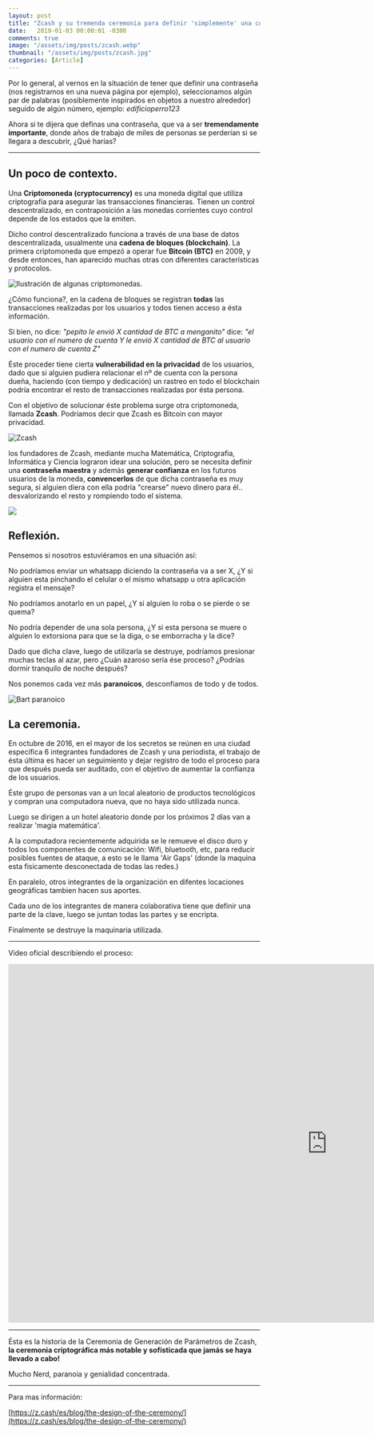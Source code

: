 ```yaml
---
layout: post
title: "Zcash y su tremenda ceremonia para definir 'simplemente' una contraseña"
date:   2019-01-03 00:00:01 -0300
comments: true
image: "/assets/img/posts/zcash.webp"
thumbnail: "/assets/img/posts/zcash.jpg"
categories: [Article]
---
```


Por lo general, al vernos en la situación de tener que definir una contraseña (nos registramos en una nueva página por ejemplo), seleccionamos algún par de palabras (posiblemente inspirados en objetos a nuestro alrededor) seguido de algún número, ejemplo: *edificioperro123*

Ahora si te dijera que definas una contraseña, que va a ser **tremendamente importante**, donde años de trabajo de miles de personas se perderían si se llegara a descubrir, ¿Qué harías?

---

## Un poco de contexto.

Una **Criptomoneda (cryptocurrency)** es una moneda digital que utiliza criptografía para asegurar las transacciones financieras. Tienen un control descentralizado, en contraposición a las monedas corrientes cuyo control depende de los estados que la emiten.

Dicho control descentralizado funciona a través de una base de datos descentralizada, usualmente una **cadena de bloques (blockchain)**. La primera criptomoneda que empezó a operar fue **Bitcoin (BTC)** en 2009​, y desde entonces, han aparecido muchas otras con diferentes características y protocolos.

![Ilustración de algunas criptomonedas.](https://tecnobits.xyz/wp-content/uploads/2018/04/Las-mejores-criptomonedas-para-invertir-en-2018-tecnobits.jpg)

¿Cómo funciona?, en la cadena de bloques se registran **todas** las transacciones realizadas por los usuarios y todos tienen acceso a ésta información.

Si bien, no dice: *"pepito le envió X cantidad de BTC a menganito"* dice: *"el usuario con el numero de cuenta Y le envió X cantidad de BTC al usuario con el numero de cuenta Z"*

Éste proceder tiene cierta **vulnerabilidad en la privacidad** de los usuarios, dado que si alguien pudiera relacionar el nº de cuenta con la persona dueña, haciendo (con tiempo y dedicación) un rastreo en todo el blockchain podría encontrar el resto de transacciones realizadas por ésta persona.

Con el objetivo de solucionar éste problema surge otra criptomoneda, llamada **Zcash**. Podríamos decir que Zcash es Bitcoin con mayor privacidad.

![Zcash](https://mundotokens.com/wp-content/uploads/2018/01/zcash-criptomoneda.png)

los fundadores de Zcash, mediante mucha Matemática, Criptografia, Informática y Ciencia lograron idear una solución, pero se necesita definir una **contraseña maestra** y además **generar confianza** en los futuros usuarios de la moneda, **convencerlos** de que dicha contraseña es muy segura, si alguien diera con ella podría "crearse" nuevo dinero para él.. desvalorizando el resto y rompiendo todo el sistema.

![](https://cadenaser00.epimg.net/ser/imagenes/2015/02/10/ciencia/1423559364_488220_1423564899_noticia_normal.webp)

## Reflexión.

Pensemos si nosotros estuviéramos en una situación así:

No podríamos enviar un whatsapp diciendo la contraseña va a ser X, ¿Y si alguien esta pinchando el celular o el mismo whatsapp u otra aplicación registra el mensaje?

No podríamos anotarlo en un papel, ¿Y si alguien lo roba o se pierde o se quema?

No podría depender de una sola persona, ¿Y si esta persona se muere o alguien lo extorsiona para que se la diga, o se emborracha y la dice?

Dado que dicha clave, luego de utilizarla se destruye, podríamos presionar muchas teclas al azar, pero ¿Cuán azaroso sería ése proceso? ¿Podrías dormir tranquilo de noche después?

Nos ponemos cada vez más **paranoicos**, desconfiamos de todo y de todos.

![Bart paranoico]({{"/assets/img/elements_in_posts/bart_paranoico.webp"}})

## La ceremonia.

En octubre de 2016, en el mayor de los secretos se reúnen en una ciudad específica 6 integrantes fundadores de Zcash y una periodista, el trabajo de ésta última es hacer un seguimiento y dejar registro de todo el proceso para que después pueda ser auditado, con el objetivo de aumentar la confianza de los usuarios.

Éste grupo de personas van a un local aleatorio de productos tecnológicos y compran una computadora nueva, que no haya sido utilizada nunca.

Luego se dirigen a un hotel aleatorio donde por los próximos 2 días van a realizar 'magia matemática'.

A la computadora recientemente adquirida se le remueve el disco duro y todos los componentes de comunicación: Wifi, bluetooth, etc, para reducir posibles fuentes de ataque, a esto se le llama 'Air Gaps' (donde la maquina esta fisicamente desconectada de todas las redes.)

En paralelo, otros integrantes de la organización en difentes locaciones geográficas tambien hacen sus aportes.

Cada uno de los integrantes de manera colaborativa tiene que definir una parte de la clave, luego se juntan todas las partes y se encripta.

Finalmente se destruye la maquinaria utilizada.

---

Video oficial describiendo el proceso:

<iframe width="1275" height="717" src="https://www.youtube.com/embed/D6dY-3x3teM" frameborder="0" allow="accelerometer; autoplay; encrypted-media; gyroscope; picture-in-picture" allowfullscreen></iframe>

---

Ésta es la historia de la Ceremonia de Generación de Parámetros de Zcash, **la ceremonia criptográfica más notable y sofisticada que jamás se haya llevado a cabo!**

Mucho Nerd, paranoia y genialidad concentrada.

---

Para mas información:

[https://z.cash/es/blog/the-design-of-the-ceremony/](https://z.cash/es/blog/the-design-of-the-ceremony/)
